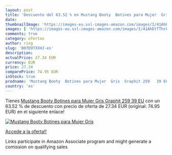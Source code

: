 ```yaml
---
layout: post
title: 'Descuento del 63.52 % en Mustang Booty  Botines para Mujer  Gris '
date: 
thumbnailImage: 'https://images-eu.ssl-images-amazon.com/images/I/41AhEtTThrL._SL200_.jpg'
images: [ 'https://images-eu.ssl-images-amazon.com/images/I/41AhEtTThrL._SL200_.jpg' ]
comments: true
category: ofertas
author: ring
slug: 'B07D9TXXHJ-es'
description:
actualPrice: 27.34 EUR
currency: EUR
price: 27.34
comparePrice: 74.95 EUR
inStock: true
prodname: 'Mustang Booty  Botines para Mujer  Gris  Graphit 259   39 EU'
country: 'es'
---
```


Tienes [Mustang Booty  Botines para Mujer  Gris  Graphit 259   39 EU](https://www.amazon.es/dp/B07D9TXXHJ/?tag=tolees-21) con un 63.52 % de descuento con precio de oferta de 27.34 EUR (original: 74.95 EUR) en el siguiente enlace!

[![Mustang Booty  Botines para Mujer  Gris ](https://images-eu.ssl-images-amazon.com/images/I/41AhEtTThrL._SL200_.jpg)](https://www.amazon.es/dp/B07D9TXXHJ/?tag=tolees-21)

[Accede a la oferta!!](https://www.amazon.es/dp/B07D9TXXHJ/?tag=tolees-21)

Links participate in Amazon Associate program and might generate a comission on qualifying sales


